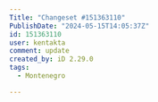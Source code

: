 ```yaml
---
Title: "Changeset #151363110"
PublishDate: "2024-05-15T14:05:37Z"
id: 151363110
user: kentakta
comment: update
created_by: iD 2.29.0
tags:
  - Montenegro

---
```

